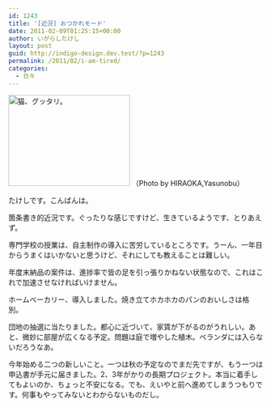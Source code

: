 ```yaml
---
id: 1243
title: '[近況] おつかれモード'
date: 2011-02-09T01:25:15+00:00
author: いがらしたけし
layout: post
guid: http://indigo-design.dev.test/?p=1243
permalink: /2011/02/i-am-tired/
categories:
  - 日々
---
```

<a href="http://www.flickr.com/photos/weightlifting/4976717440/" title="猫、グッタリ。 by HIRAOKA,Yasunobu, on Flickr"><img src="http://farm5.static.flickr.com/4148/4976717440_cdacded6f2.jpg" width="240" height="180" alt="猫、グッタリ。" /></a>
（Photo by HIRAOKA,Yasunobu）

たけしです。こんばんは。

箇条書き的近況です。ぐったりな感じですけど、生きているようです、とりあえず。

専門学校の授業は、自主制作の導入に苦労しているところです。うーん、一年目からうまくはいかないと思うけど、それにしても教えることは難しい。

年度末納品の案件は、進捗率で皆の足を引っ張りかねない状態なので、これはこれで加速させなければいけません。

ホームベーカリー、導入しました。焼き立てホカホカのパンのおいしさは格別。

団地の抽選に当たりました。都心に近づいて、家賃が下がるのがうれしい。あと、微妙に部屋が広くなる予定。問題は庭で増やした植木。ベランダには入らないだろうなあ。

今年始める二つの新しいこと。一つは秋の予定なのでまだ先ですが、もう一つは申込書が手元に届きました。2、3年がかりの長期プロジェクト。本当に着手してもよいのか、ちょっと不安になる。でも、えいやと前へ進めてしまうつもりです。何事もやってみないとわからないものだし。